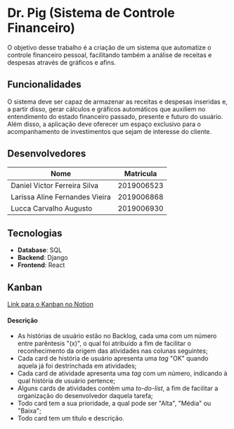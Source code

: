 # Dr. Pig (Sistema de Controle Financeiro)

O objetivo desse trabalho é a criação de um sistema que automatize o controle financeiro pessoal, facilitando também a análise de receitas e despesas através de gráficos e afins.

## Funcionalidades

O sistema deve ser capaz de armazenar as receitas e despesas inseridas e, a partir disso, gerar cálculos e gráficos automáticos que auxiliem no entendimento do estado financeiro passado, presente e futuro do usuário. Além disso, a aplicação deve oferecer um espaço exclusivo para o acompanhamento de investimentos que sejam de interesse do cliente.

## Desenvolvedores

| Nome    | Matricula  |
|---------|------------|
| Daniel Victor Ferreira Silva | 2019006523 |
| Larissa Aline Fernandes Vieira | 2019006868 |
| Lucca Carvalho Augusto  | 2019006930 |

## Tecnologias

- **Database**: SQL
- **Backend**: Django
- **Frontend**: React

## Kanban
[Link para o Kanban no Notion](https://stingy-gastonia-f61.notion.site/deb605a64e39482daf07e82d1b305341?v=2e85ce941774431abd3acaf4d0d43c82)
#### Descrição
- As histórias de usuário estão no Backlog, cada uma com um número entre parêntesis "(x)", o qual foi atribuído a fim de facilitar o reconhecimento da origem das atividades nas colunas seguintes;
- Cada card de história de usuário apresenta uma *tag* "OK" quando aquela já foi destrinchada em atividades;
- Cada card de atividade apresenta uma *tag* com um número, indicando à qual história de usuário pertence;
- Alguns cards de atividades contêm uma *to-do-list*, a fim de facilitar a organização do desenvolvedor daquela tarefa;
- Todo card tem a sua prioridade, a qual pode ser "Alta", "Média" ou "Baixa";
- Todo card tem um título e descrição.
